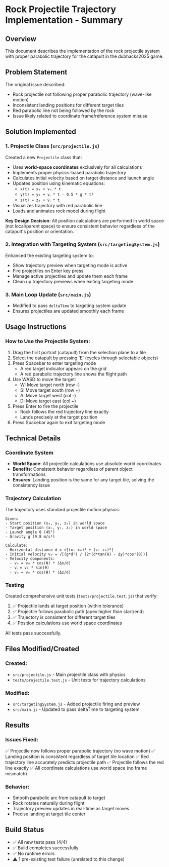 # Rock Projectile Trajectory Implementation - Summary

## Overview
This document describes the implementation of the rock projectile system with proper parabolic trajectory for the catapult in the dubhacks2025 game.

## Problem Statement
The original issue described:
- Rock projectile not following proper parabolic trajectory (wave-like motion)
- Inconsistent landing positions for different target tiles
- Red parabolic line not being followed by the rock
- Issue likely related to coordinate frame/reference system misuse

## Solution Implemented

### 1. Projectile Class (`src/projectile.js`)
Created a new `Projectile` class that:
- Uses **world-space coordinates** exclusively for all calculations
- Implements proper physics-based parabolic trajectory
- Calculates initial velocity based on target distance and launch angle
- Updates position using kinematic equations:
  - `x(t) = x₀ + vₓ * t`
  - `y(t) = y₀ + vᵧ * t - 0.5 * g * t²`
  - `z(t) = z₀ + vᵧ * t`
- Visualizes trajectory with red parabolic line
- Loads and animates rock model during flight

**Key Design Decision**: All position calculations are performed in world space (not local/parent space) to ensure consistent behavior regardless of the catapult's position or orientation.

### 2. Integration with Targeting System (`src/targetingSystem.js`)
Enhanced the existing targeting system to:
- Show trajectory preview when targeting mode is active
- Fire projectiles on Enter key press
- Manage active projectiles and update them each frame
- Clean up trajectory previews when exiting targeting mode

### 3. Main Loop Update (`src/main.js`)
- Modified to pass `deltaTime` to targeting system update
- Ensures projectiles are updated smoothly each frame

## Usage Instructions

### How to Use the Projectile System:
1. Drag the first portrait (catapult) from the selection plane to a tile
2. Select the catapult by pressing 'E' (cycles through selectable objects)
3. Press Spacebar to enter targeting mode
   - A red target indicator appears on the grid
   - A red parabolic trajectory line shows the flight path
4. Use WASD to move the target:
   - W: Move target north (row -)
   - S: Move target south (row +)
   - A: Move target west (col -)
   - D: Move target east (col +)
5. Press Enter to fire the projectile
   - Rock follows the red trajectory line exactly
   - Lands precisely at the target position
6. Press Spacebar again to exit targeting mode

## Technical Details

### Coordinate System
- **World Space**: All projectile calculations use absolute world coordinates
- **Benefits**: Consistent behavior regardless of parent object transformations
- **Ensures**: Landing position is the same for any target tile, solving the consistency issue

### Trajectory Calculation
The trajectory uses standard projectile motion physics:

```
Given:
- Start position (x₀, y₀, z₀) in world space
- Target position (xₜ, yₜ, zₜ) in world space
- Launch angle θ (45°)
- Gravity g (9.8 m/s²)

Calculate:
- Horizontal distance d = √[(xₜ-x₀)² + (zₜ-z₀)²]
- Initial velocity v₀ = √[(g*d²) / (2*(d*tan(θ) - Δy)*cos²(θ))]
- Velocity components:
  - vₓ = v₀ * cos(θ) * (Δx/d)
  - vᵧ = v₀ * sin(θ)
  - vᵤ = v₀ * cos(θ) * (Δz/d)
```

### Testing
Created comprehensive unit tests (`tests/projectile.test.js`) that verify:
1. ✅ Projectile lands at target position (within tolerance)
2. ✅ Projectile follows parabolic path (apex higher than start/end)
3. ✅ Trajectory is consistent for different target tiles
4. ✅ Position calculations use world space coordinates

All tests pass successfully.

## Files Modified/Created

### Created:
- `src/projectile.js` - Main projectile class with physics
- `tests/projectile.test.js` - Unit tests for trajectory calculations

### Modified:
- `src/targetingSystem.js` - Added projectile firing and preview
- `src/main.js` - Updated to pass deltaTime to targeting system

## Results

### Issues Fixed:
✅ Projectile now follows proper parabolic trajectory (no wave motion)
✅ Landing position is consistent regardless of target tile location
✅ Red trajectory line accurately predicts projectile path
✅ Projectile follows the red line exactly
✅ All coordinate calculations use world space (no frame mismatch)

### Behavior:
- Smooth parabolic arc from catapult to target
- Rock rotates naturally during flight
- Trajectory preview updates in real-time as target moves
- Precise landing at target tile center

## Build Status
- ✅ All new tests pass (4/4)
- ✅ Build completes successfully
- ✅ No runtime errors
- ⚠️ 1 pre-existing test failure (unrelated to this change)
